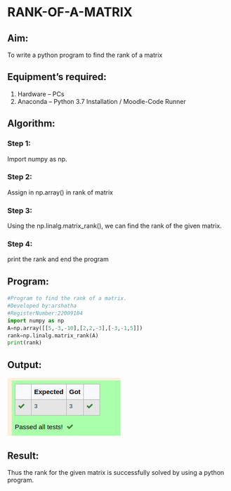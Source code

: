 # RANK-OF-A-MATRIX
## Aim:
To write a python program to find the rank of a matrix
## Equipment’s required:
1. 	Hardware – PCs
2. 	Anaconda – Python 3.7 Installation / Moodle-Code Runner
## Algorithm:
### Step 1:
Import numpy as np.  
### Step 2: 
Assign in np.array() in rank of matrix
### Step 3: 
Using the np.linalg.matrix_rank(), we can find the rank of the given matrix.
### Step 4: 
print the rank and end the program
## Program:
```py
#Program to find the rank of a matrix.
#Developed by:arshatha
#RegisterNumber:22009104
import numpy as np
A=np.array([[5,-3,-10],[2,2,-3],[-3,-1,5]])
rank=np.linalg.matrix_rank(A)
print(rank)
```
## Output:
![output](/rank.png)
## Result:
Thus the rank for the given matrix is successfully solved by  using a python program.

